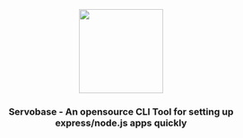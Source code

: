 <div align="center">
  <img height=150 width=150 src="https://avatars.githubusercontent.com/u/174296391?s=96&v=4"></img>
  <br>
  <h3>Servobase - An opensource CLI Tool for setting up express/node.js apps  quickly</h3>
</div>
